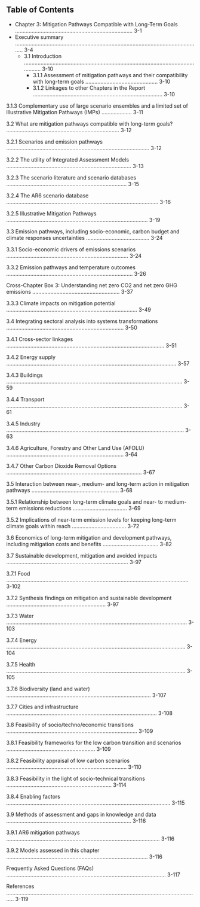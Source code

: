## Table of Contents
* Chapter 3: Mitigation Pathways Compatible with Long-Term  Goals .............................................................................. 3-1
* Executive summary ............................................................................................................................ 3-4
  - 3.1 Introduction ............................................................................................................................ 3-10
       - 3.1.1 Assessment of mitigation pathways and their compatibility with long-term goals ................................................ 3-10
       - 3.1.2 Linkages to other Chapters in the Report ...................................................................................... 3-10
	
3.1.3 Complementary use of large scenario ensembles and a limited set of Illustrative Mitigation Pathways (IMPs) .................... 3-11

3.2 What are mitigation pathways compatible with long-term goals? ........................................................................... 3-12
	
3.2.1 Scenarios and emission pathways ............................................................................................... 3-12
	
3.2.2 The utility of Integrated Assessment Models ................................................................................... 3-13
	
3.2.3 The scenario literature and scenario databases ................................................................................ 3-15
	
3.2.4 The AR6 scenario database ..................................................................................................... 3-16
	
3.2.5 Illustrative Mitigation Pathways .............................................................................................. 3-19

3.3 Emission pathways, including socio-economic, carbon budget and climate responses uncertainties .......................................... 3-24
	
3.3.1 Socio-economic drivers of emissions scenarios ................................................................................. 3-24
	
3.3.2 Emission pathways and temperature outcomes .................................................................................... 3-26
	
Cross-Chapter Box 3: Understanding net zero CO2 and net zero GHG emissions .......................................................... 3-37 
	
3.3.3 Climate impacts on mitigation potential ....................................................................................... 3-49 

3.4 Integrating sectoral analysis into systems transformations .............................................................................. 3-50 
	
3.4.1 Cross-sector linkages ......................................................................................................... 3-51
	
3.4.2 Energy supply ................................................................................................................. 3-57 
	
3.4.3 Buildings ..................................................................................................................... 3-59 
	
3.4.4 Transport ..................................................................................................................... 3-61 
	
3.4.5 Industry ...................................................................................................................... 3-63 
	
3.4.6 Agriculture, Forestry and Other Land Use (AFOLU) .............................................................................. 3-64 
	
3.4.7 Other Carbon Dioxide Removal Options .......................................................................................... 3-67  

3.5 Interaction between near-, medium- and long-term action in mitigation pathways .......................................................... 3-68 
	
3.5.1 Relationship between long-term climate goals and near- to medium-term emissions reductions .................................... 3-69
	
3.5.2 Implications of near-term emission levels for keeping long-term climate goals within reach .................................... 3-72

3.6 Economics of long-term mitigation and development pathways, including mitigation costs and benefits ..................................... 3-82

3.7 Sustainable development, mitigation and avoided impacts ................................................................................. 3-97
	
3.7.1 Food ......................................................................................................................... 3-102
	
3.7.2 Synthesis findings on mitigation and sustainable development .................................................................. 3-97
	
3.7.3 Water ........................................................................................................................ 3-103
	
3.7.4 Energy ....................................................................................................................... 3-104
	
3.7.5 Health ....................................................................................................................... 3-105
	
3.7.6 Biodiversity (land and water) ................................................................................................ 3-107
	
3.7.7 Cities and infrastructure .................................................................................................... 3-108

3.8 Feasibility of socio/techno/economic transitions ....................................................................................... 3-109
	
3.8.1 Feasibility frameworks for the low carbon transition and scenarios ........................................................... 3-109
	
3.8.2 Feasibility appraisal of low carbon scenarios ................................................................................ 3-110
	
3.8.3 Feasibility in the light of socio-technical transitions ...................................................................... 3-114
	
3.8.4 Enabling factors ............................................................................................................. 3-115

3.9 Methods of assessment and gaps in knowledge and data ................................................................................... 3-116
	
3.9.1 AR6 mitigation pathways ...................................................................................................... 3-116
	
3.9.2 Models assessed in this chapter .............................................................................................. 3-116

Frequently Asked Questions (FAQs) .......................................................................................................... 3-117

References ................................................................................................................................. 3-119
